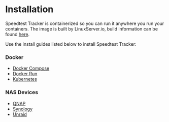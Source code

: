 # Installation

Speedtest Tracker is containerized so you can run it anywhere you run your containers. The image is built by LinuxServer.io, build information can be found [here](https://fleet.linuxserver.io/image?name=linuxserver/speedtest-tracker).

Use the install guides listed below to install Speedtest Tracker:

### Docker

* [Docker Compose](using-docker-compose.md)
* [Docker Run](using-docker.md)
* [Kubernetes](using-kubernetes.md)

### NAS Devices

* [QNAP](using-qnap.md)
* [Synology](using-synology.md)
* [Unraid](using-unraid.md)
